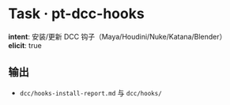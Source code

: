 # Task · pt-dcc-hooks

**intent**: 安装/更新 DCC 钩子（Maya/Houdini/Nuke/Katana/Blender）  
**elicit**: true

## 输出

- `dcc/hooks-install-report.md` 与 `dcc/hooks/`
